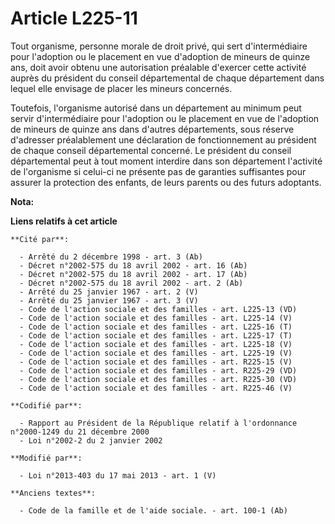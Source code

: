 # Article L225-11

Tout organisme, personne morale de droit privé, qui sert d'intermédiaire pour l'adoption ou le placement en vue d'adoption de
mineurs de quinze ans, doit avoir obtenu une autorisation préalable d'exercer cette activité auprès du président du conseil
départemental de chaque département dans lequel elle envisage de placer les mineurs concernés. 

Toutefois, l'organisme autorisé dans un département au minimum peut servir d'intermédiaire pour l'adoption ou le placement en
vue de l'adoption de mineurs de quinze ans dans d'autres départements, sous réserve d'adresser préalablement une déclaration
de fonctionnement au président de chaque conseil départemental concerné. Le président du conseil départemental peut à tout
moment interdire dans son département l'activité de l'organisme si celui-ci ne présente pas de garanties suffisantes pour
assurer la protection des enfants, de leurs parents ou des futurs adoptants.

**Nota:**



**Liens relatifs à cet article**

	**Cité par**:

	  - Arrêté du 2 décembre 1998 - art. 3 (Ab)
	  - Décret n°2002-575 du 18 avril 2002 - art. 16 (Ab)
	  - Décret n°2002-575 du 18 avril 2002 - art. 17 (Ab)
	  - Décret n°2002-575 du 18 avril 2002 - art. 2 (Ab)
	  - Arrêté du 25 janvier 1967 - art. 2 (V)
	  - Arrêté du 25 janvier 1967 - art. 3 (V)
	  - Code de l'action sociale et des familles - art. L225-13 (VD)
	  - Code de l'action sociale et des familles - art. L225-14 (V)
	  - Code de l'action sociale et des familles - art. L225-16 (T)
	  - Code de l'action sociale et des familles - art. L225-17 (T)
	  - Code de l'action sociale et des familles - art. L225-18 (V)
	  - Code de l'action sociale et des familles - art. L225-19 (V)
	  - Code de l'action sociale et des familles - art. R225-15 (V)
	  - Code de l'action sociale et des familles - art. R225-29 (VD)
	  - Code de l'action sociale et des familles - art. R225-30 (VD)
	  - Code de l'action sociale et des familles - art. R225-46 (V)

	**Codifié par**:

	  - Rapport au Président de la République relatif à l'ordonnance n°2000-1249 du 21 décembre 2000
	  - Loi n°2002-2 du 2 janvier 2002

	**Modifié par**:

	  - Loi n°2013-403 du 17 mai 2013 - art. 1 (V)

	**Anciens textes**:

	  - Code de la famille et de l'aide sociale. - art. 100-1 (Ab)
